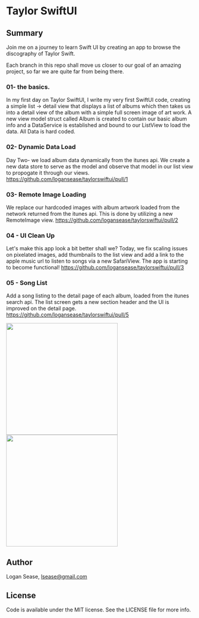 # Taylor SwiftUI

## Summary
Join me on a journey to learn Swift UI by creating an app to browse the discography of Taylor Swift.

Each branch in this repo shall move us closer to our goal of an amazing project, so far we are quite far from being there.

### 01- the basics.
In my first day on Taylor SwiftUI, I write my very first SwiftUI code, creating a simple list -> detail view that displays a list of albums which then takes us into a detail view of the album with a simple full screen image of art work.
A new view model struct called Album is created to contain our basic album info and a DataService is established and bound to our ListView to load the data.
All Data is hard coded.

### 02- Dynamic Data Load
Day Two- we load album data dynamically from the itunes api. We create a new data store to serve as the model and observe that model in our list view to propogate it through our views. 
https://github.com/logansease/taylorswiftui/pull/1

### 03- Remote Image Loading
We replace our hardcoded images with album artwork loaded from the network returned from the itunes api.
This is done by utilizing a new RemoteImage view.
https://github.com/logansease/taylorswiftui/pull/2

### 04 - UI Clean Up
Let's make this app look a bit better shall we? Today, we fix scaling issues on pixelated images, add thumbnails to the list view and add a link to the apple music url to listen to songs via a new SafariView. 
The app is starting to become functional!
https://github.com/logansease/taylorswiftui/pull/3

### 05 - Song List
Add a song listing to the detail page of each album, loaded from the itunes search api.
The list screen gets a new section header and the UI is improved on the detail page.
https://github.com/logansease/taylorswiftui/pull/5

<img src="https://user-images.githubusercontent.com/1085547/86537332-66708280-bebc-11ea-876e-0cdda2a5c92a.png" data-canonical-src="https://user-images.githubusercontent.com/1085547/86537332-66708280-bebc-11ea-876e-0cdda2a5c92a.png" width="300"/>

<img src="https://user-images.githubusercontent.com/1085547/86537335-68d2dc80-bebc-11ea-9dc6-668904e6871f.png" data-canonical-src="https://user-images.githubusercontent.com/1085547/86537335-68d2dc80-bebc-11ea-9dc6-668904e6871f.png" width="300"/>





## Author

Logan Sease, lsease@gmail.com

## License

Code is available under the MIT license. See the LICENSE file for more info.
